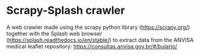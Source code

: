 # Scrapy-Splash crawler

A web crawler made using the scrapy python library (https://scrapy.org/) together with the Splash web browser (https://splash.readthedocs.io/en/stable/) to extract data from the ANVISA medical leaflet repository: https://consultas.anvisa.gov.br/#/bulario/
